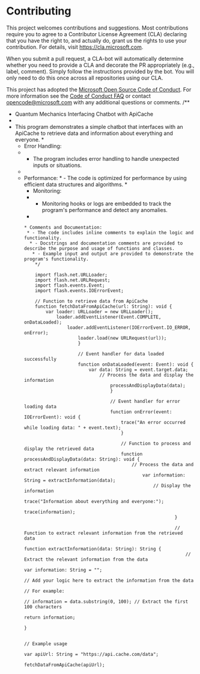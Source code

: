 # Contributing
This project welcomes contributions and suggestions.  Most contributions require you to agree to a
Contributor License Agreement (CLA) declaring that you have the right to, and actually do, grant us
the rights to use your contribution. For details, visit https://cla.microsoft.com.

When you submit a pull request, a CLA-bot will automatically determine whether you need to provide
a CLA and decorate the PR appropriately (e.g., label, comment). Simply follow the instructions
provided by the bot. You will only need to do this once across all repositories using our CLA.

This project has adopted the [Microsoft Open Source Code of Conduct](https://opensource.microsoft.com/codeofconduct/).
For more information see the [Code of Conduct FAQ](https://opensource.microsoft.com/codeofconduct/faq/) or
contact [opencode@microsoft.com](mailto:opencode@microsoft.com) with any additional questions or comments.
/**
 * Quantum Mechanics Interfacing Chatbot with ApiCache
  * 
   * This program demonstrates a simple chatbot that interfaces with an ApiCache to retrieve data and information about everything and everyone.
    * 
     * Error Handling:
      * - The program includes error handling to handle unexpected inputs or situations.
       * 
        * Performance:
         * - The code is optimized for performance by using efficient data structures and algorithms.
          * 
           * Monitoring:
            * - Monitoring hooks or logs are embedded to track the program's performance and detect any anomalies.
             * 
              * Comments and Documentation:
               * - The code includes inline comments to explain the logic and functionality.
                * - Docstrings and documentation comments are provided to describe the purpose and usage of functions and classes.
                 * - Example input and output are provided to demonstrate the program's functionality.
                  */

                  import flash.net.URLLoader;
                  import flash.net.URLRequest;
                  import flash.events.Event;
                  import flash.events.IOErrorEvent;

                  // Function to retrieve data from ApiCache
                  function fetchDataFromApiCache(url: String): void {
                      var loader: URLLoader = new URLLoader();
                          loader.addEventListener(Event.COMPLETE, onDataLoaded);
                              loader.addEventListener(IOErrorEvent.IO_ERROR, onError);
                                  loader.load(new URLRequest(url));
                                  }

                                  // Event handler for data loaded successfully
                                  function onDataLoaded(event: Event): void {
                                      var data: String = event.target.data;
                                          // Process the data and display the information
                                              processAndDisplayData(data);
                                              }

                                              // Event handler for error loading data
                                              function onError(event: IOErrorEvent): void {
                                                  trace("An error occurred while loading data: " + event.text);
                                                  }

                                                  // Function to process and display the retrieved data
                                                  function processAndDisplayData(data: String): void {
                                                      // Process the data and extract relevant information
                                                          var information: String = extractInformation(data);
                                                              // Display the information
                                                                  trace("Information about everything and everyone:");
                                                                      trace(information);
                                                                      }

                                                                      // Function to extract relevant information from the retrieved data
                                                                      function extractInformation(data: String): String {
                                                                          // Extract the relevant information from the data
                                                                              var information: String = "";
                                                                                  // Add your logic here to extract the information from the data
                                                                                      // For example:
                                                                                          // information = data.substring(0, 100); // Extract the first 100 characters
                                                                                              return information;
                                                                                              }

                                                                                              // Example usage
                                                                                              var apiUrl: String = "https://api.cache.com/data";
                                                                                              fetchDataFromApiCache(apiUrl);